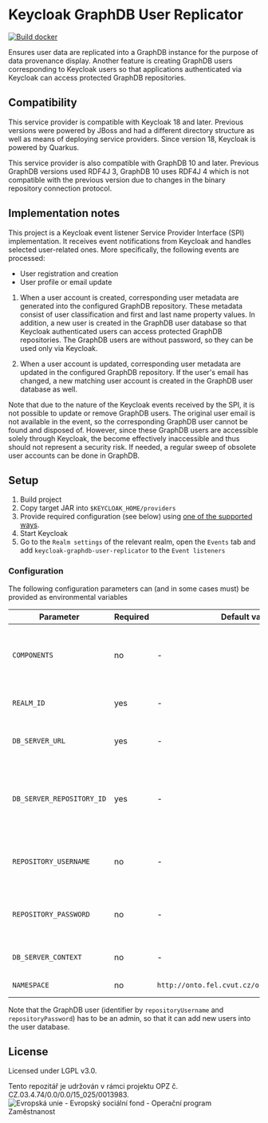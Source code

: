 # Keycloak GraphDB User Replicator 
[![Build docker](https://github.com/datagov-cz/keycloak-graphdb-user-replicator/actions/workflows/build-docker.yml/badge.svg)](https://github.com/datagov-cz/keycloak-graphdb-user-replicator/actions/workflows/build-docker.yml)

Ensures user data are replicated into a GraphDB instance for the purpose of data provenance display. Another feature is
creating GraphDB users corresponding to Keycloak users so that applications authenticated via Keycloak can access
protected GraphDB repositories.

## Compatibility

This service provider is compatible with Keycloak 18 and later. Previous versions were powered by JBoss and had a different
directory structure as well as means of deploying service providers. Since version 18, Keycloak is powered by Quarkus.

This service provider is also compatible with GraphDB 10 and later. Previous GraphDB versions used RDF4J 3, GraphDB 10 uses
RDF4J 4 which is not compatible with the previous version due to changes in the binary repository connection protocol.

## Implementation notes

This project is a Keycloak event listener Service Provider Interface (SPI) implementation. It receives event notifications
from Keycloak and handles selected user-related ones. More specifically, the following events are processed:

* User registration and creation
* User profile or email update

1. When a user account is created, corresponding user metadata are generated into the configured GraphDB repository. These metadata
consist of user classification and first and last name property values. In addition, a new user is created in the GraphDB user database
so that Keycloak authenticated users can access protected GraphDB repositories. The GraphDB users are without password, so they can be used
   only via Keycloak.
   
2. When a user account is updated, corresponding user metadata are updated in the configured GraphDB repository. If the user's email
has changed, a new matching user account is created in the GraphDB user database as well.
   
Note that due to the nature of the Keycloak events received by the SPI, it is not possible to update or remove GraphDB users. The
original user email is not available in the event, so the corresponding GraphDB user cannot be found and disposed of. However, since
these GraphDB users are accessible solely through Keycloak, the become effectively inaccessible and thus should not represent a security
risk.
If needed, a regular sweep of obsolete user accounts can be done in GraphDB.


## Setup

1. Build project
2. Copy target JAR into `$KEYCLOAK_HOME/providers`
3. Provide required configuration (see below) using [one of the supported ways](https://www.keycloak.org/server/configuration).
4. Start Keycloak
5. Go to the `Realm settings` of the relevant realm, open the `Events` tab and add `keycloak-graphdb-user-replicator` to the `Event listeners`

### Configuration

The following configuration parameters can (and in some cases must) be provided as environmental variables

| Parameter                 | Required | Default value                                  | Description                                                                                                                                                            |
|---------------------------|----------|------------------------------------------------|------------------------------------------------------------------------------------------------------------------------------------------------------------------------|
| `COMPONENTS`              | no       | -                                              | Base64 encoded configuration of DB_SERVER_REPOSITORY_ID, DB_SERVER_URL and REALM_ID through common assembly line configuration.                                        |
| `REALM_ID`                | yes      | -                                              | Identifier of the realm for which events should be processed.                                                                                                          |
| `DB_SERVER_URL`           | yes      | -                                              | URL of the GraphDB server on which user accounts corresponding to keycloak accounts need to be created.                                                                |
| `DB_SERVER_REPOSITORY_ID` | yes      | -                                              | Identifier of the repository into which basic user metadata should be replicated by this SPI. Repository URL will be resolved based on GraphDB server URL and this id. |
| `REPOSITORY_USERNAME`     | no       | -                                              | Username to authenticate with when replicating user metadata into the triple store repository and into the GraphDB user database.                                      |
| `REPOSITORY_PASSWORD`     | no       | -                                              | Password to authenticate with when replicating user metadata into the triple store repository and into the GraphDB user database.                                      |
| `DB_SERVER_CONTEXT`       | no       | -                                              | Identifier of named graph into which user account metadata will be saved.                                                                                              |
| `NAMESPACE`               | no       | `http://onto.fel.cvut.cz/ontologies/uzivatel/` | Namespace for generating user identifiers.                                                                                                                             |

Note that the GraphDB user (identifier by `repositoryUsername` and `repositoryPassword`) has to be an admin, 
so that it can add new users into the user database.


## License

Licensed under LGPL v3.0.

Tento repozitář je udržován v rámci projektu OPZ č. CZ.03.4.74/0.0/0.0/15_025/0013983.
![Evropská unie - Evropský sociální fond - Operační program Zaměstnanost](https://data.gov.cz/images/ozp_logo_cz.jpg)
